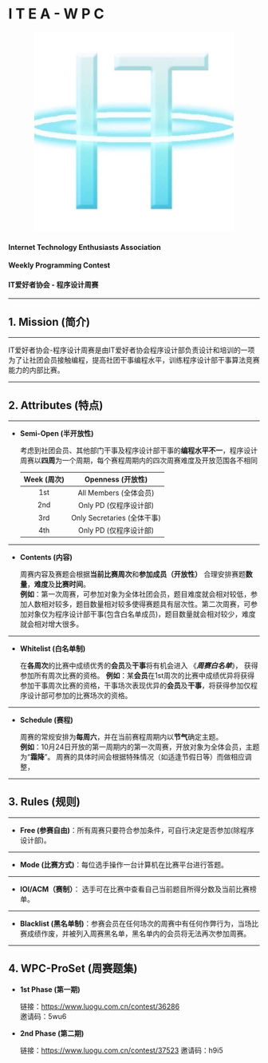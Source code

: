 # I T E A  -  W P C

<!-- ![](ITEA.jpg ) -->
<div align = center>
<img src = "/src/ITEA.jpg"  width = "400"  height = "400" />
</div>

#### Internet Technology Enthusiasts Association

#### Weekly Programming Contest

#### IT爱好者协会 - 程序设计周赛

---

## 1. Mission (简介)

---

IT爱好者协会-程序设计周赛是由IT爱好者协会程序设计部负责设计和培训的一项为了让社团会员接触编程，提高社团干事编程水平，训练程序设计部干事算法竞赛能力的内部比赛。

---

## 2. Attributes (特点)

---

- **Semi-Open (半开放性)**  
 
    考虑到社团会员、其他部门干事及程序设计部干事的**编程水平不一**，程序设计周赛以**四周**为一个周期，每个赛程周期内的四次周赛难度及开放范围各不相同

  | Week (周次) |     Openness (开放性)     |
  | :---------: | :-----------------------: |
  |     1st     |  All Members (全体会员)   |
  |     2nd     |  Only PD (仅程序设计部)   |
  |     3rd     | Only Secretaries (全体干事) |
  |     4th     |  Only PD (仅程序设计部)   |


---

- **Contents (内容)**  

    周赛内容及赛题会根据**当前比赛周次**和**参加成员（开放性）** 合理安排赛题**数量**，**难度**及**比赛时间**。  
    **例如**：第一次周赛，可参加对象为全体社团会员，题目难度就会相对较低，参加人数相对较多，题目数量相对较多使得赛题具有层次性。第二次周赛，可参加对象仅为程序设计部干事(包含白名单成员)，题目数量就会相对较少，难度就会相对增大很多。
---
- **Whitelist (白名单制)**  
 
    在**各周次**的比赛中成绩优秀的**会员**及**干事**将有机会进入 《***周赛白名单***》， 获得参加所有周次比赛的资格。
    **例如**：某**会员**在1st周次的比赛中成绩优异将获得参加干事周次比赛的资格，干事场次表现优异的**会员**及**干事**，将获得参加仅程序设计部可参加的比赛场次的资格。

---

- **Schedule (赛程)**
  
    周赛的常规安排为**每周六**，并在当前赛程周期内以**节气**确定主题。  
    **例如**：10月24日开放的第一周期内的第一次周赛，开放对象为全体会员，主题为“**霜降**”。
    周赛的具体时间会根据特殊情况（如适逢节假日等）而做相应调整，

---

## 3. Rules (规则)

---

- **Free (参赛自由)**：所有周赛只要符合参加条件，可自行决定是否参加(除程序设计部)。

---

- **Mode (比赛方式)**：每位选手操作一台计算机在比赛平台进行答题。

---

- **IOI/ACM（赛制）**： 选手可在比赛中查看自己当前题目所得分数及当前比赛榜单。  

---

- **Blacklist (黑名单制)**：参赛会员在任何场次的周赛中有任何作弊行为，当场比赛成绩作废，并被列入周赛黑名单，黑名单内的会员将无法再次参加周赛。

---

## 4. WPC-ProSet (周赛题集)

-  **1st Phase (第一期)**  
  
   链接：<https://www.luogu.com.cn/contest/36286>  
   邀请码：5wu6

- **2nd Phase (第二期)**

   链接：<https://www.luogu.com.cn/contest/37523>
   邀请码：h9i5